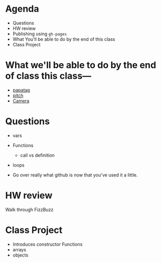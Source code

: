 # Agenda
- Questions
- HW review
- Publishing using `gh-pages`
- What You'll be able to do by the end of this class
- Class Project

# What we'll be able to do by the end of class this class—
- [papatap](http://www.patatap.com/)
- [pitch](http://therewasaguy.github.io/p5-music-viz/demos/08_echonestPitchSegment/)
- [Camera](https://nithi-p.github.io/finalproject/)

# Questions
- vars
- Functions
  - call vs definition
- loops

- Go over really what github is now that you've used it a little.

# HW review
Walk through FizzBuzz

# Class Project
  - Introduces constructor Functions
  - arrays
  - objects
